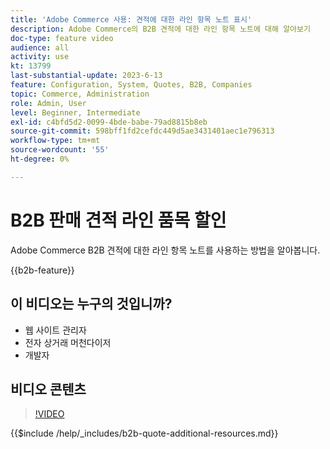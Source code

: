 ```yaml
---
title: 'Adobe Commerce 사용: 견적에 대한 라인 항목 노트 표시'
description: Adobe Commerce의 B2B 견적에 대한 라인 항목 노트에 대해 알아보기
doc-type: feature video
audience: all
activity: use
kt: 13799
last-substantial-update: 2023-6-13
feature: Configuration, System, Quotes, B2B, Companies
topic: Commerce, Administration
role: Admin, User
level: Beginner, Intermediate
exl-id: c4bfd5d2-0099-4bde-babe-79ad8815b8eb
source-git-commit: 598bff1fd2cefdc449d5ae3431401aec1e796313
workflow-type: tm+mt
source-wordcount: '55'
ht-degree: 0%

---
```


# B2B 판매 견적 라인 품목 할인

Adobe Commerce B2B 견적에 대한 라인 항목 노트를 사용하는 방법을 알아봅니다.

{{b2b-feature}}

## 이 비디오는 누구의 것입니까?

- 웹 사이트 관리자
- 전자 상거래 머천다이저
- 개발자

## 비디오 콘텐츠

>[!VIDEO](https://video.tv.adobe.com/v/3423695?learn=on&captions=kor)

{{$include /help/_includes/b2b-quote-additional-resources.md}}
